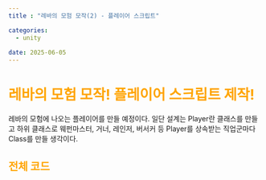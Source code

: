 ```yaml
---
title : "레바의 모험 모작(2) - 플레이어 스크립트"

categories:
  - unity
  
date: 2025-06-05
---
```


# <span style="color:orange">레바의 모험 모작! 플레이어 스크립트 제작!</span>
레바의 모험에 나오는 플레이어를 만들 예정이다.
일단 설계는 Player란 클래스를 만들고
하위 클래스로 웨펀마스터, 거너, 레인저, 버서커 등 Player를 상속받는 직업군마다 Class를 만들 생각이다.

## <span style="color:orange">전체 코드 </span>
```c#

```